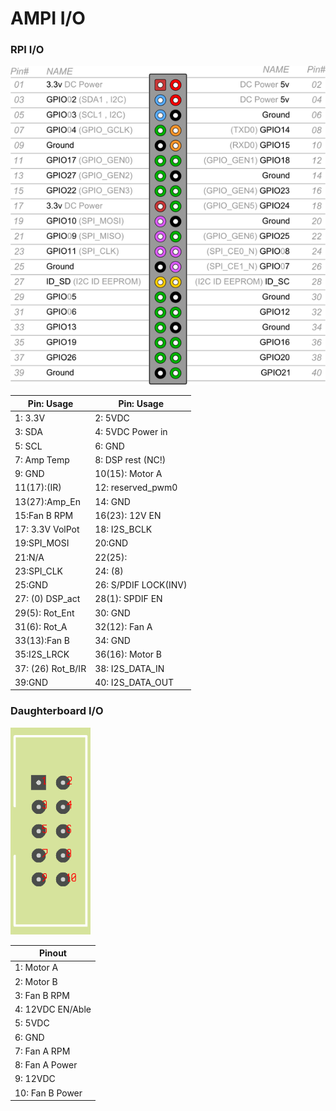 # AMPI I/O
### RPI I/O

![Daughterboard I/O](RasPiB-GPIO.png)

Pin:  Usage | Pin:  Usage
------------- | ------------- 
1: 3.3V|2: 5VDC|
3: SDA|4: 5VDC Power in|
5: SCL|6: GND|
7: Amp Temp|8: DSP rest (NC!)|
9: GND|10(15): Motor A |
11(17):(IR) |12: reserved_pwm0|
13(27):Amp_En |14: GND|
15:Fan B RPM |16(23): 12V EN|
17: 3.3V VolPot|18: I2S_BCLK|
19:SPI_MOSI|20:GND|
21:N/A|22(25):|
23:SPI_CLK|24: (8)|
25:GND|26: S/PDIF LOCK(INV)| 
27: (0) DSP_act|28(1): SPDIF EN|
29(5): Rot_Ent|30: GND|
31(6): Rot_A|32(12): Fan A|
33(13):Fan B|34: GND|
35:I2S_LRCK|36(16): Motor B|
37: (26) Rot_B/IR|38: I2S_DATA_IN|
39:GND|40: I2S_DATA_OUT|

### Daughterboard I/O

![Daughterboard I/O](IDC_HEADER_10-1.png)

Pinout  | 
------------- | 
1: Motor A |
2: Motor B | 
3: Fan B RPM |
4: 12VDC EN/Able |
5: 5VDC |
6: GND | 
7: Fan A RPM  | 
8: Fan A Power |
9: 12VDC |
10: Fan B Power |